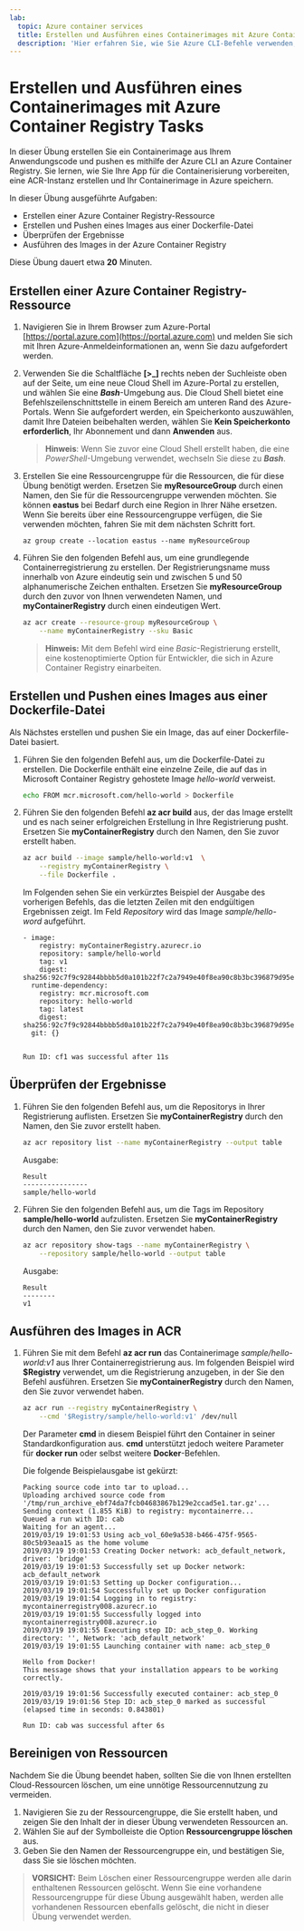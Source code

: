 ```yaml
---
lab:
  topic: Azure container services
  title: Erstellen und Ausführen eines Containerimages mit Azure Container Registry Tasks
  description: 'Hier erfahren Sie, wie Sie Azure CLI-Befehle verwenden, um Containerimages mit Azure Container Registry Tasks zu erstellen und auszuführen.'
---
```


# Erstellen und Ausführen eines Containerimages mit Azure Container Registry Tasks

In dieser Übung erstellen Sie ein Containerimage aus Ihrem Anwendungscode und pushen es mithilfe der Azure CLI an Azure Container Registry. Sie lernen, wie Sie Ihre App für die Containerisierung vorbereiten, eine ACR-Instanz erstellen und Ihr Containerimage in Azure speichern.

In dieser Übung ausgeführte Aufgaben:

* Erstellen einer Azure Container Registry-Ressource
* Erstellen und Pushen eines Images aus einer Dockerfile-Datei
* Überprüfen der Ergebnisse
* Ausführen des Images in der Azure Container Registry

Diese Übung dauert etwa **20** Minuten.

## Erstellen einer Azure Container Registry-Ressource

1. Navigieren Sie in Ihrem Browser zum Azure-Portal [https://portal.azure.com](https://portal.azure.com) und melden Sie sich mit Ihren Azure-Anmeldeinformationen an, wenn Sie dazu aufgefordert werden.

1. Verwenden Sie die Schaltfläche **[\>_]** rechts neben der Suchleiste oben auf der Seite, um eine neue Cloud Shell im Azure-Portal zu erstellen, und wählen Sie eine ***Bash***-Umgebung aus. Die Cloud Shell bietet eine Befehlszeilenschnittstelle in einem Bereich am unteren Rand des Azure-Portals. Wenn Sie aufgefordert werden, ein Speicherkonto auszuwählen, damit Ihre Dateien beibehalten werden, wählen Sie **Kein Speicherkonto erforderlich**, Ihr Abonnement und dann **Anwenden** aus.

    > **Hinweis**: Wenn Sie zuvor eine Cloud Shell erstellt haben, die eine *PowerShell*-Umgebung verwendet, wechseln Sie diese zu ***Bash***.

1. Erstellen Sie eine Ressourcengruppe für die Ressourcen, die für diese Übung benötigt werden. Ersetzen Sie **myResourceGroup** durch einen Namen, den Sie für die Ressourcengruppe verwenden möchten. Sie können **eastus** bei Bedarf durch eine Region in Ihrer Nähe ersetzen. Wenn Sie bereits über eine Ressourcengruppe verfügen, die Sie verwenden möchten, fahren Sie mit dem nächsten Schritt fort.

    ```
    az group create --location eastus --name myResourceGroup
    ```

1. Führen Sie den folgenden Befehl aus, um eine grundlegende Containerregistrierung zu erstellen. Der Registrierungsname muss innerhalb von Azure eindeutig sein und zwischen 5 und 50 alphanumerische Zeichen enthalten. Ersetzen Sie **myResourceGroup** durch den zuvor von Ihnen verwendeten Namen, und **myContainerRegistry** durch einen eindeutigen Wert.

    ```bash
    az acr create --resource-group myResourceGroup \
        --name myContainerRegistry --sku Basic
    ```

    > **Hinweis:** Mit dem Befehl wird eine *Basic*-Registrierung erstellt, eine kostenoptimierte Option für Entwickler, die sich in Azure Container Registry einarbeiten.

## Erstellen und Pushen eines Images aus einer Dockerfile-Datei

Als Nächstes erstellen und pushen Sie ein Image, das auf einer Dockerfile-Datei basiert.

1. Führen Sie den folgenden Befehl aus, um die Dockerfile-Datei zu erstellen. Die Dockerfile enthält eine einzelne Zeile, die auf das in Microsoft Container Registry gehostete Image *hello-world* verweist.

    ```bash
    echo FROM mcr.microsoft.com/hello-world > Dockerfile
    ```

1. Führen Sie den folgenden Befehl **az acr build** aus, der das Image erstellt und es nach seiner erfolgreichen Erstellung in Ihre Registrierung pusht. Ersetzen Sie **myContainerRegistry** durch den Namen, den Sie zuvor erstellt haben.

    ```bash
    az acr build --image sample/hello-world:v1  \
        --registry myContainerRegistry \
        --file Dockerfile .
    ```

    Im Folgenden sehen Sie ein verkürztes Beispiel der Ausgabe des vorherigen Befehls, das die letzten Zeilen mit den endgültigen Ergebnissen zeigt. Im Feld *Repository* wird das Image *sample/hello-word* aufgeführt.

    ```
    - image:
        registry: myContainerRegistry.azurecr.io
        repository: sample/hello-world
        tag: v1
        digest: sha256:92c7f9c92844bbbb5d0a101b22f7c2a7949e40f8ea90c8b3bc396879d95e899a
      runtime-dependency:
        registry: mcr.microsoft.com
        repository: hello-world
        tag: latest
        digest: sha256:92c7f9c92844bbbb5d0a101b22f7c2a7949e40f8ea90c8b3bc396879d95e899a
      git: {}
    
    
    Run ID: cf1 was successful after 11s
    ```

## Überprüfen der Ergebnisse

1. Führen Sie den folgenden Befehl aus, um die Repositorys in Ihrer Registrierung auflisten. Ersetzen Sie **myContainerRegistry** durch den Namen, den Sie zuvor erstellt haben.

    ```bash
    az acr repository list --name myContainerRegistry --output table
    ```

    Ausgabe:

    ```
    Result
    ----------------
    sample/hello-world
    ```

1. Führen Sie den folgenden Befehl aus, um die Tags im Repository **sample/hello-world** aufzulisten. Ersetzen Sie **myContainerRegistry** durch den Namen, den Sie zuvor verwendet haben.

    ```bash
    az acr repository show-tags --name myContainerRegistry \
        --repository sample/hello-world --output table
    ```

    Ausgabe:

    ```
    Result
    --------
    v1
    ```

## Ausführen des Images in ACR

1. Führen Sie mit dem Befehl **az acr run** das Containerimage *sample/hello-world:v1* aus Ihrer Containerregistrierung aus. Im folgenden Beispiel wird **$Registry** verwendet, um die Registrierung anzugeben, in der Sie den Befehl ausführen. Ersetzen Sie **myContainerRegistry** durch den Namen, den Sie zuvor verwendet haben.

    ```bash
    az acr run --registry myContainerRegistry \
        --cmd '$Registry/sample/hello-world:v1' /dev/null
    ```

    Der Parameter **cmd** in diesem Beispiel führt den Container in seiner Standardkonfiguration aus. **cmd** unterstützt jedoch weitere Parameter für **docker run** oder selbst weitere **Docker**-Befehlen. 

    Die folgende Beispielausgabe ist gekürzt:

    ```
    Packing source code into tar to upload...
    Uploading archived source code from '/tmp/run_archive_ebf74da7fcb04683867b129e2ccad5e1.tar.gz'...
    Sending context (1.855 KiB) to registry: mycontainerre...
    Queued a run with ID: cab
    Waiting for an agent...
    2019/03/19 19:01:53 Using acb_vol_60e9a538-b466-475f-9565-80c5b93eaa15 as the home volume
    2019/03/19 19:01:53 Creating Docker network: acb_default_network, driver: 'bridge'
    2019/03/19 19:01:53 Successfully set up Docker network: acb_default_network
    2019/03/19 19:01:53 Setting up Docker configuration...
    2019/03/19 19:01:54 Successfully set up Docker configuration
    2019/03/19 19:01:54 Logging in to registry: mycontainerregistry008.azurecr.io
    2019/03/19 19:01:55 Successfully logged into mycontainerregistry008.azurecr.io
    2019/03/19 19:01:55 Executing step ID: acb_step_0. Working directory: '', Network: 'acb_default_network'
    2019/03/19 19:01:55 Launching container with name: acb_step_0
    
    Hello from Docker!
    This message shows that your installation appears to be working correctly.
    
    2019/03/19 19:01:56 Successfully executed container: acb_step_0
    2019/03/19 19:01:56 Step ID: acb_step_0 marked as successful (elapsed time in seconds: 0.843801)
    
    Run ID: cab was successful after 6s
    ```

## Bereinigen von Ressourcen

Nachdem Sie die Übung beendet haben, sollten Sie die von Ihnen erstellten Cloud-Ressourcen löschen, um eine unnötige Ressourcennutzung zu vermeiden.

1. Navigieren Sie zu der Ressourcengruppe, die Sie erstellt haben, und zeigen Sie den Inhalt der in dieser Übung verwendeten Ressourcen an.
1. Wählen Sie auf der Symbolleiste die Option **Ressourcengruppe löschen** aus.
1. Geben Sie den Namen der Ressourcengruppe ein, und bestätigen Sie, dass Sie sie löschen möchten.

> **VORSICHT:** Beim Löschen einer Ressourcengruppe werden alle darin enthaltenen Ressourcen gelöscht. Wenn Sie eine vorhandene Ressourcengruppe für diese Übung ausgewählt haben, werden alle vorhandenen Ressourcen ebenfalls gelöscht, die nicht in dieser Übung verwendet werden.
